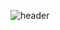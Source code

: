 ![header](https://capsule-render.vercel.app/api?type=waving&color=gradient&customColorList=11&height=300&section=header&text=Welcome%20to%20my%20GitHub%20profile&fontSize=80&fontAlignY=35&animation=fadeIn&desc=&fontColor=0d1117)


